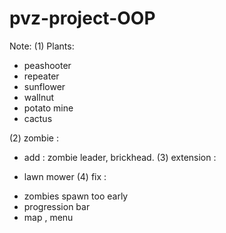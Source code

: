 # pvz-project-OOP
Note:
(1) Plants:
  + peashooter
  + repeater
  + sunflower
  + wallnut
  + potato mine
  + cactus

(2) zombie : 
  - add : zombie leader, brickhead.
(3) extension :
  + lawn mower
(4) fix :
  - zombies spawn too early
  - progression bar
  - map , menu
    
